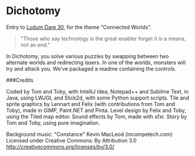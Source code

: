 Dichotomy
=============

Entry to [Ludum Dare 30](http://www.ludumdare.com/compo/ludum-dare-30/?action=preview&uid=41722), for the theme "Connected Worlds".

> "Those who say technology is the great enabler forget it is a means, not an end." 

In Dichotomy, you solve various puzzles by swapping between two alternate worlds and redirecting lasers. In one of the worlds, monsters will try and attack you. We've packaged a readme containing the controls. 

###Credits

Coded by Tom and Toby, with IntelliJ Idea, Notepad++ and Sublime Text, in Java, using LWJGL and Slick2d, with some Python support scripts. 
Tile and sprite graphics by Lennart and Felix (with contributions from Tom and Toby), made in GIMP, Paint.NET and Pinta. 
Level design by Felix and Toby, using the Tiled map editor. 
Sound effects by Tom, made with sfxr. 
Story by Tom and Toby, using pure imagination.

Background music: 
"Constance" Kevin MacLeod (incompetech.com) 
Licensed under Creative Commons: By Attribution 3.0 
http://creativecommons.org/licenses/by/3.0/